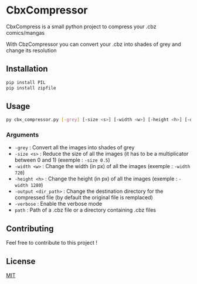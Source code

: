 # CbxCompressor

CbxCompress is a small python project to compress your .cbz comics/mangas

With CbzCompressor you can convert your .cbz into shades of grey and change its resolution

## Installation

```bash
pip install PIL
pip install zipfile
```

## Usage

```bash
py cbx_compressor.py [-grey] [-size <s>] [-width <w>] [-height <h>] [-output <dir_path>] [-verbose] path
```

### Arguments
- ```-grey``` : Convert all the images into shades of grey
- ```-size <s>``` : Reduce the size of all the images (it has to be a multiplicator between 0 and 1) (exemple : ```-size 0.5```)
- ```-width <w>``` : Change the width (in px) of all the images (exemple : ```-width 720```)
- ```-height <h>``` : Change the height (in px) of all the images (exemple : ```-width 1280```)
- ```-output <dir_path>``` : Change the destination directory for the compressed file (by default the original file is remplaced)
- ```-verbose``` : Enable the verbose mode
- ```path``` : Path of a .cbz file or a directory containing .cbz files

## Contributing
Feel free to contribute to this project !

## License
[MIT](https://choosealicense.com/licenses/mit/)